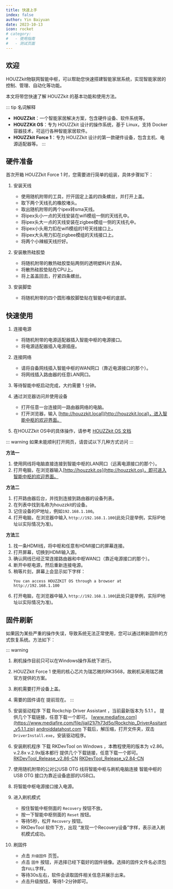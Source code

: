 ```yaml
---
title: 快速上手
index: false
author: Yin Baiyuan
date: 2023-10-13
icon: rocket
# category:
#   - 使用指南
#   - 测试页面
---
```


## 欢迎

HOUZZkit物联网智能中枢，可以帮助您快速搭建智能家居系统，实现智能家居的控制、管理、自动化等功能。

本文将带您快速了解 HOUZZkit 的基本功能和使用方法。

::: tip 名词解释
 - **HOUZZkit**：一个智能家居解决方案，包含硬件设备、软件系统等。
 - **HOUZZKit OS**：专为 HOUZZkit 设计的操作系统，基于 Linux，支持 Docker 容器技术，可运行各种智能家居软件。 
 - **HOUZZkit Force 1**：专为 HOUZZkit 设计的第一款硬件设备，包含主机、电源适配器等。
:::


## 硬件准备

首次开箱 HOUZZkit Force 1 时，您需要进行简单的组装，具体步骤如下：

1. 安装天线
   - 使用随机附带的工具，拧开固定上盖的四条螺丝，并打开上盖。
   - 取下两个天线孔的橡胶堵头。
   - 取出随机附带的两个ipex转sma天线。
   - 将ipex头小一点的天线安装在wifi模组一侧的天线孔中。
   - 将ipex头大一点的天线安装在zigbee模组一侧的天线孔中。
   - 将ipex小头用力扣在wifi模组的1号天线接口上。
   - 将ipex大头用力扣在zigbee模组的天线接口上。
   - 将两个小辣椒天线拧好。

2. 安装散热硅胶垫
   - 将随机附带的散热硅胶垫贴两侧的透明塑料片去掉。
   - 将散热硅胶垫贴在CPU上。
   - 将上盖盖回去，拧紧四条螺丝。

3. 安装脚垫
   - 将随机附带的四个圆形橡胶脚垫贴在智能中枢的底部。

## 快速使用

1. 连接电源
   - 将随机附带的电源适配器插入智能中枢的电源接口。
   - 将电源适配器插入电源插座。
  
2. 连接网络
   - 请将自备网线插入智能中枢的WAN网口（靠近电源接口的那个）。
   - 将网线插入路由器的任意LAN网口。

3. 等待智能中枢启动完成，大约需要 1 分钟。

4. 通过浏览器访问并使用设备
   -  打开任意一台连接同一路由器网络的电脑。
   -  打开浏览器，输入 [http://houzzkit.local](http://houzzkit.local)，进入智能中枢的欢迎界面。

5. 在HOUZZkit OS中的具体操作，请参考 [HOUZZkit OS 文档](../houzzkitos/README.md)

::: warning 
如果未能顺利打开网页，请尝试以下几种方式访问
:::

**方法一**

1. 使用网线将电脑直接连接到智能中枢的LAN网口（远离电源接口的那个）。
2. 打开电脑，在浏览器输入[http://houzzkit.os](http://houzzkit.os)，即可进入智能中枢的欢迎界面。

**方法二**

1. 打开路由器后台，并找到连接到路由器的设备列表。
2. 在列表中找到名称为houzzkit的设备。
3. 记住设备的IP地址，例如`192.168.1.100`。
4. 打开电脑，在浏览器中输入 `http://192.168.1.100`(此处只是举例，实际IP地址以实际情况为准)。

**方法三**

1. 找一条HDMI线，将中枢和任意有HDMI接口的屏幕连接。
2. 打开屏幕，切换到HDMI输入源。
3. 确认网线已经正常连接路由器和中枢WAN口（靠近电源接口的那个）。
4. 断开中枢电源，然后重新连接电源。
5. 稍等片刻，屏幕上会显示如下字样：
   ```text:no-line-numbers
   You can access HOUZZKIT OS through a browser at http://192.168.1.100
   ```
6. 打开电脑，在浏览器中输入 `http://192.168.1.100`(此处只是举例，实际IP地址以实际情况为准)。


## 固件刷新

如果因为某些严重的操作失误，导致系统无法正常使用，您可以通过刷新固件的方式恢复系统。方法如下：

::: warning 
1. 刷机操作目前只可以在Windows操作系统下进行。
2. HOUZZkit Force 1 使用的核心芯片为瑞芯微的RK3568，故刷机采用瑞芯微官方提供的方案。
3. 刷机需要打开设备上盖。
4. 需要的固件请在        提前现在。
:::

1. 安装驱动程序
   下载 Rockchip Driver Assistant ，当前最新版本为 5.1.1 。
   提供几个下载链接，任意下载一个即可。
   [www.mediafire.com](https://www.mediafire.com/file/ijail21i7h73d5o/Rockchip_DriverAssitant_v5.1.1.zip)
   [androiddatahost.com](https://androiddatahost.com/wp-content/uploads/Rockchip_DriverAssitant_v5.1.1.zip)
   下载后，解压缩，打开文件夹，双击 `DriverInstall.exe`，安装驱动程序。

2. 安装刷机程序
   下载 RKDevTool on Windows ，本教程使用的版本为 v2.86。 v.2.8x v.2.9x版本都行
    提供几个下载链接，任意下载一个即可。
    [RKDevTool_Release_v2.86-CN](https://dl.radxa.com/tools/windows/RKDevTool_Release_v2.86.zip)
    [RKDevTool_Release_v2.84-CN](https://meta.box.lenovo.com/v/link/view/02755469abfe4930a3425742d8d31ea2)
   
3. 使用随机附带的公对公USB OTG 线将智能中枢与刷机电脑连接
    智能中枢的 USB OTG 接口为靠近设备底部的USB口。

4. 将智能中枢电源接口接入电源。

5. 进入刷机模式
    - 按住智能中枢侧面的 `Recovery` 按钮不放。
    - 按一下智能中枢侧面的 `Reset` 按钮。
    - 等待5秒，松开 `Recovery` 按钮。
    - RKDevTool 软件下方，出现 “发现一个Recovery设备”字样，表示进入刷机模式成功。
  
6. 刷固件
    - 点击 `升级固件` 页签。
    - 点击 `固件` 按钮，并选择已经下载好的固件镜像。选择的固件文件名必须包含`FULL`字样。
    - 等待30s左右，软件会读取固件相关信息并展示出来。
    - 点击升级按钮，等待1-2分钟即可。

<!-- ## 目录

- [快速上手子页面](started.md)

- [页面展示](page.md)

- [禁用展示](disable.md)

- [加密展示](encrypt.md)

- [测试页面](mydoc.md) -->
